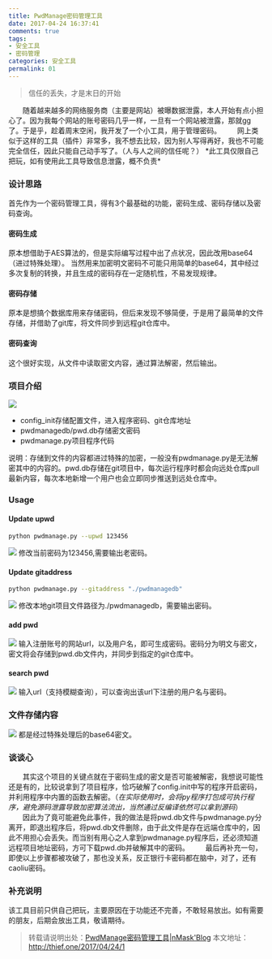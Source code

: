 ```yaml
---
title: PwdManage密码管理工具
date: 2017-04-24 16:37:41
comments: true
tags:
- 安全工具
- 密码管理
categories: 安全工具
permalink: 01
---
```

<blockquote class="blockquote-center">信任的丢失，才是末日的开始</blockquote>
　　随着越来越多的网络服务商（主要是网站）被曝数据泄露，本人开始有点小担心了。因为我每个网站的账号密码几乎一样，一旦有一个网站被泄露，那就gg了。于是乎，趁着周末空闲，我开发了一个小工具，用于管理密码。
　　网上类似于这样的工具（插件）非常多，我不想去比较，因为别人写得再好，我也不可能完全信任，因此只能自己动手写了。（人与人之间的信任呢？）
<!--more -->
*此工具仅限自己把玩，如有使用此工具导致信息泄露，概不负责*

### 设计思路
首先作为一个密码管理工具，得有3个最基础的功能，密码生成、密码存储以及密码查询。
#### 密码生成
原本想借助于AES算法的，但是实际编写过程中出了点状况，因此改用base64（进过特殊处理）。
当然用来加密明文密码不可能只用简单的base64，其中经过多次复制的转换，并且生成的密码存在一定随机性，不易发现规律。
#### 密码存储
原本是想搞个数据库用来存储密码，但后来发现不够简便，于是用了最简单的文件存储，并借助了git库，将文件同步到远程git仓库中。
#### 密码查询
这个很好实现，从文件中读取密文内容，通过算法解密，然后输出。

### 项目介绍
![](/upload_image/20170424/5.png)
* config_init存储配置文件，进入程序密码、git仓库地址
* pwdmanagedb/pwd.db存储密文密码
* pwdmanage.py项目程序代码

说明：存储到文件的内容都进过特殊的加密，一般没有pwdmanage.py是无法解密其中的内容的。pwd.db存储在git项目中，每次运行程序时都会向远处仓库pull最新内容，每次本地新增一个用户也会立即同步推送到远处仓库中。

### Usage
#### Update upwd
```bash
python pwdmanage.py --upwd 123456
```
![](/upload_image/20170424/1.png)
修改当前密码为123456,需要输出老密码。
#### Update gitaddress
```bash
python pwdmanage.py --gitaddress "./pwdmanagedb"
```
![](/upload_image/20170424/2.png)
修改本地git项目文件路径为./pwdmanagedb，需要输出密码。
#### add pwd
![](/upload_image/20170424/3.png)
输入注册账号的网站url，以及用户名，即可生成密码。密码分为明文与密文，密文将会存储到pwd.db文件内，并同步到指定的git仓库中。
#### search pwd
![](/upload_image/20170424/4.png)
输入url（支持模糊查询），可以查询出该url下注册的用户名与密码。

### 文件存储内容
![](/upload_image/20170424/6.png)
都是经过特殊处理后的base64密文。

### 谈谈心
　　其实这个项目的关键点就在于密码生成的密文是否可能被解密，我想说可能性还是有的，比较说拿到了项目程序，恰巧破解了config.init中写的程序开启密码，并利用程序中内置的函数去解密。（*在实际使用时，会将py程序打包成可执行程序，避免源码泄露导致加密算法流出，当然通过反编译依然可以拿到源码*）
　　因此为了竟可能避免此事件，我的做法是将pwd.db文件与pwdmanage.py分离开，即退出程序后，将pwd.db文件删除，由于此文件是存在远端仓库中的，因此不用担心会丢失。而当别有用心之人拿到pwdmanage.py程序后，还必须知道远程项目地址密码，方可下载pwd.db并破解其中的密码。
　　最后再补充一句，即使以上步骤都被攻破了，那也没关系，反正银行卡密码都在脑中，对了，还有caoliu密码。

### 补充说明
该工具目前只供自己把玩，主要原因在于功能还不完善，不敢轻易放出。如有需要的朋友，后期会放出工具，敬请期待。

>转载请说明出处：[PwdManage密码管理工具|nMask'Blog](http://thief.one/2017/04/24/1)
本文地址：http://thief.one/2017/04/24/1
